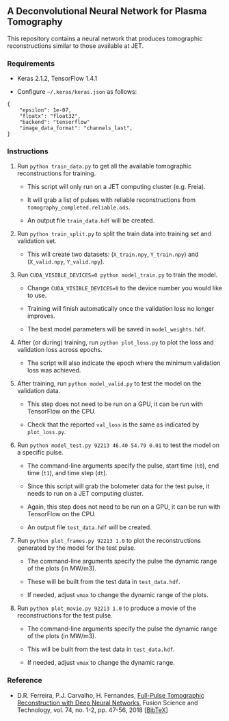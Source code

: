 ## A Deconvolutional Neural Network for Plasma Tomography

This repository contains a neural network that produces tomographic reconstructions similar to those available at JET.

### Requirements

- Keras 2.1.2, TensorFlow 1.4.1

- Configure `~/.keras/keras.json` as follows:

```
{
    "epsilon": 1e-07,
    "floatx": "float32",
    "backend": "tensorflow"
    "image_data_format": "channels_last",
}

```

### Instructions

1. Run `python train_data.py` to get all the available tomographic reconstructions for training.

    - This script will only run on a JET computing cluster (e.g. Freia).
    
    - It will grab a list of pulses with reliable reconstructions from `tomography_completed.reliable.ods`.
    
    - An output file `train_data.hdf` will be created.

2. Run `python train_split.py` to split the train data into training set and validation set.

    - This will create two datasets: (`X_train.npy`, `Y_train.npy`) and (`X_valid.npy`, `Y_valid.npy`).

3. Run `CUDA_VISIBLE_DEVICES=0 python model_train.py` to train the model.

    - Change `CUDA_VISIBLE_DEVICES=0` to the device number you would like to use.
    
    - Training will finish automatically once the validation loss no longer improves.
    
    - The best model parameters will be saved in `model_weights.hdf`.

4. After (or during) training, run `python plot_loss.py` to plot the loss and validation loss across epochs.

    - The script will also indicate the epoch where the minimum validation loss was achieved.
    
5. After training, run `python model_valid.py` to test the model on the validation data.

    - This step does not need to be run on a GPU, it can be run with TensorFlow on the CPU.

    - Check that the reported `val_loss` is the same as indicated by `plot_loss.py`.

6. Run `python model_test.py 92213 46.40 54.79 0.01` to test the model on a specific pulse.

    - The command-line arguments specify the pulse, start time (`t0`), end time (`t1`), and time step (`dt`).

    - Since this script will grab the bolometer data for the test pulse, it needs to run on a JET computing cluster.
    
    - Again, this step does not need to be run on a GPU, it can be run with TensorFlow on the CPU.

    - An output file `test_data.hdf` will be created.

7. Run `python plot_frames.py 92213 1.0` to plot the reconstructions generated by the model for the test pulse.

    - The command-line arguments specify the pulse the dynamic range of the plots (in MW/m3).

    - These will be built from the test data in `test_data.hdf`.
    
    - If needed, adjust `vmax` to change the dynamic range of the plots.

8. Run `python plot_movie.py 92213 1.0` to produce a movie of the reconstructions for the test pulse.

    - The command-line arguments specify the pulse the dynamic range of the plots (in MW/m3).

    - This will be built from the test data in `test_data.hdf`.

    - If needed, adjust `vmax` to change the dynamic range.


### Reference

- D.R. Ferreira, P.J. Carvalho, H. Fernandes, [Full-Pulse Tomographic Reconstruction with Deep Neural Networks](https://arxiv.org/pdf/1802.02242.pdf), Fusion Science and Technology, vol. 74, no. 1-2, pp. 47-56, 2018 [[BibTeX](https://www.tandfonline.com/action/downloadCitation?doi=10.1080/15361055.2017.1390386&format=bibtex)]
